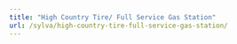 ```yaml
---
title: "High Country Tire/ Full Service Gas Station"
url: /sylva/high-country-tire-full-service-gas-station/
---
```


